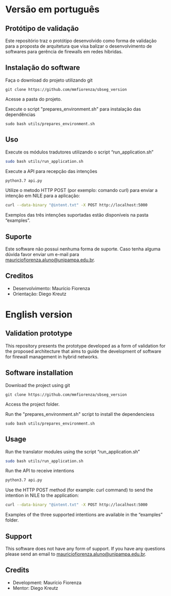 # Versão em português
## Protótipo de validação
Este repositório traz o protótipo desenvolvido como forma de validação para a proposta de arquitetura que visa balizar o desenvolvimento de softwares para gerência de firewalls em redes híbridas.

## Instalação do software
Faça o download do projeto utilizando git

`git clone https://github.com/mmfiorenza/sbseg_version`

Acesse a pasta do projeto.

Execute o script "prepares_environment.sh" para instalação das dependências

`sudo bash utils/prepares_environment.sh`


## Uso
Execute os módulos tradutores utilizando o script “run_application.sh”

```bash
sudo bash utils/run_application.sh
```

Execute a API para recepção das intenções

```bash
python3.7 api.py
```

Utilize o metodo HTTP POST (por exemplo: comando curl) para enviar a intenção em NILE para a aplicação:

```bash
curl --data-binary "@intent.txt" -X POST http://localhost:5000
```
Exemplos das três intenções suportadas estão disponíveis na pasta “examples”.


## Suporte
Este software não possui nenhuma forma de suporte. Caso tenha alguma dúvida favor enviar um e-mail para mauriciofiorenza.aluno@unipampa.edu.br.


## Creditos
* Desenvolvimento: Maurício Fiorenza
* Orientação: Diego Kreutz



# English version
## Validation prototype
This repository presents the prototype developed as a form of validation for the proposed architecture that aims to guide the development of software for firewall management in hybrid networks.


## Software installation
Download the project using git

`git clone https://github.com/mmfiorenza/sbseg_version`

Access the project folder.

Run the "prepares_environment.sh" script to install the dependenciess

`sudo bash utils/prepares_environment.sh`


## Usage
Run the translator modules using the script “run_application.sh”

```bash
sudo bash utils/run_application.sh
```

Run the API to receive intentions

```bash
python3.7 api.py
```

Use the HTTP POST method (for example: curl command) to send the intention in NILE to the application:

```bash
curl --data-binary "@intent.txt" -X POST http://localhost:5000
```
Examples of the three supported intentions are available in the “examples” folder.


## Support
This software does not have any form of support. If you have any questions please send an email to mauriciofiorenza.aluno@unipampa.edu.br.


## Credits
* Development: Maurício Fiorenza
* Mentor: Diego Kreutz
